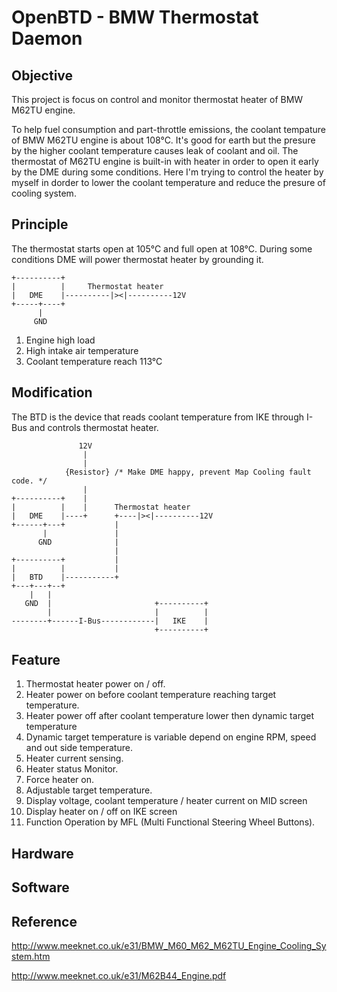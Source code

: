 # OpenBTD - BMW Thermostat Daemon

## Objective

This project is focus on control and monitor thermostat heater of BMW M62TU engine.

To help fuel consumption and part-throttle emissions, the coolant tempature of BMW M62TU engine is about 108°C. It's good for earth but the presure by the higher coolant temperature causes leak of coolant and oil. The thermostat of M62TU engine is built-in with heater in order to open it early by the DME during some conditions. Here I'm trying to control the heater by myself in dorder to lower the coolant temperature and reduce the presure of cooling system.

## Principle

The thermostat starts open at 105°C and full open at 108°C. During some conditions DME will power thermostat heater by grounding it.
    
    +----------+
    |          |     Thermostat heater
    |   DME    |----------|><|----------12V
    +-----+----+
          |
         GND

1. Engine high load
2. High intake air temperature
3. Coolant temperature reach 113°C

## Modification

The BTD is the device that reads coolant temperature from IKE through I-Bus and controls thermostat heater.


                   12V 
                    |
                    | 
                {Resistor} /* Make DME happy, prevent Map Cooling fault code. */
                    |
    +----------+    |
    |          |    |      Thermostat heater
    |   DME    |----+      +----|><|----------12V
    +------+---+           |
           |               |
          GND              |
                           |
    +----------+           |
    |          |           | 
    |   BTD    |-----------+
    +---+---+--+
        |   |
       GND  |                       +----------+
            |                       |          |
    --------+------I-Bus------------|   IKE    |
                                    +----------+

## Feature

1. Thermostat heater power on / off.
2. Heater power on before coolant temperature reaching target temperature.
3. Heater power off after coolant temperature lower then dynamic target temperature
4. Dynamic target temperature is variable depend on engine RPM, speed and out side temperature.
5. Heater current sensing.
6. Heater status Monitor.
7. Force heater on.
8. Adjustable target temperature.
9. Display voltage, coolant temperature / heater current on MID screen
10. Display heater on / off on IKE screen
11. Function Operation by MFL (Multi Functional Steering Wheel Buttons).

## Hardware

## Software

## Reference

http://www.meeknet.co.uk/e31/BMW_M60_M62_M62TU_Engine_Cooling_System.htm

http://www.meeknet.co.uk/e31/M62B44_Engine.pdf

